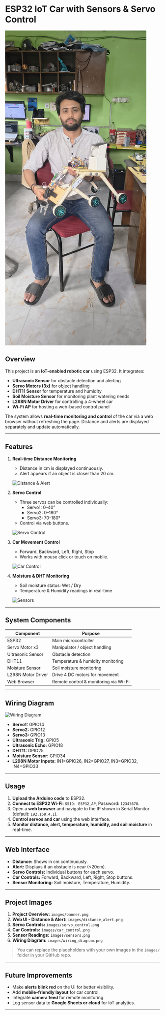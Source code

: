 # ESP32 IoT Car with Sensors & Servo Control

![Project Banner](IMG_20250830_120836944_HDR_AE.jpg) <!-- Add your banner image here -->

## Overview
This project is an **IoT-enabled robotic car** using ESP32. It integrates:

- **Ultrasonic Sensor** for obstacle detection and alerting
- **Servo Motors (3x)** for object handling
- **DHT11 Sensor** for temperature and humidity
- **Soil Moisture Sensor** for monitoring plant watering needs
- **L298N Motor Driver** for controlling a 4-wheel car
- **Wi-Fi AP** for hosting a web-based control panel

The system allows **real-time monitoring and control** of the car via a web browser without refreshing the page. Distance and alerts are displayed separately and update automatically.

---

## Features

1. **Real-time Distance Monitoring**  
   - Distance in cm is displayed continuously.  
   - Alert appears if an object is closer than 20 cm.

   ![Distance & Alert](images/distance_alert.png) <!-- Screenshot of web UI -->

2. **Servo Control**  
   - Three servos can be controlled individually:  
     - Servo1: 0–40°  
     - Servo2: 0–180°  
     - Servo3: 70–180°  
   - Control via web buttons.

   ![Servo Control](images/servo_control.png) <!-- Screenshot of servo buttons -->

3. **Car Movement Control**  
   - Forward, Backward, Left, Right, Stop  
   - Works with mouse click or touch on mobile.

   ![Car Control](images/car_control.png) <!-- Screenshot of car control section -->

4. **Moisture & DHT Monitoring**  
   - Soil moisture status: Wet / Dry  
   - Temperature & Humidity readings in real-time

   ![Sensors](images/sensors.png) <!-- Screenshot showing moisture, temp, humidity -->

---

## System Components

| Component          | Purpose                                     |
|-------------------|--------------------------------------------|
| ESP32              | Main microcontroller                        |
| Servo Motor x3     | Manipulator / object handling              |
| Ultrasonic Sensor  | Obstacle detection                          |
| DHT11              | Temperature & humidity monitoring          |
| Moisture Sensor    | Soil moisture monitoring                    |
| L298N Motor Driver | Drive 4 DC motors for movement             |
| Web Browser        | Remote control & monitoring via Wi-Fi      |

---

## Wiring Diagram

![Wiring Diagram](images/wiring_diagram.png) <!-- Add wiring diagram image -->

- **Servo1:** GPIO14  
- **Servo2:** GPIO12  
- **Servo3:** GPIO13  
- **Ultrasonic Trig:** GPIO5  
- **Ultrasonic Echo:** GPIO18  
- **DHT11:** GPIO25  
- **Moisture Sensor:** GPIO34  
- **L298N Motor Inputs:** IN1=GPIO26, IN2=GPIO27, IN3=GPIO32, IN4=GPIO33  

---

## Usage

1. **Upload the Arduino code** to ESP32.  
2. **Connect to ESP32 Wi-Fi**: `SSID: ESP32_AP`, Password: `12345678`.  
3. Open a **web browser** and navigate to the IP shown in Serial Monitor (default: `192.168.4.1`).  
4. **Control servos and car** using the web interface.  
5. **Monitor distance, alert, temperature, humidity, and soil moisture** in real-time.  

---

## Web Interface

- **Distance:** Shows in cm continuously.  
- **Alert:** Displays if an obstacle is near (<20cm).  
- **Servo Controls:** Individual buttons for each servo.  
- **Car Controls:** Forward, Backward, Left, Right, Stop buttons.  
- **Sensor Monitoring:** Soil moisture, Temperature, Humidity.

---

## Project Images

1. **Project Overview:** `images/banner.png`  
2. **Web UI - Distance & Alert:** `images/distance_alert.png`  
3. **Servo Controls:** `images/servo_control.png`  
4. **Car Controls:** `images/car_control.png`  
5. **Sensor Readings:** `images/sensors.png`  
6. **Wiring Diagram:** `images/wiring_diagram.png`  

> You can replace the placeholders with your own images in the `images/` folder in your GitHub repo.

---

## Future Improvements

- Make **alerts blink red** on the UI for better visibility.  
- Add **mobile-friendly layout** for car control.  
- Integrate **camera feed** for remote monitoring.  
- Log sensor data to **Google Sheets or cloud** for IoT analytics.  

---


